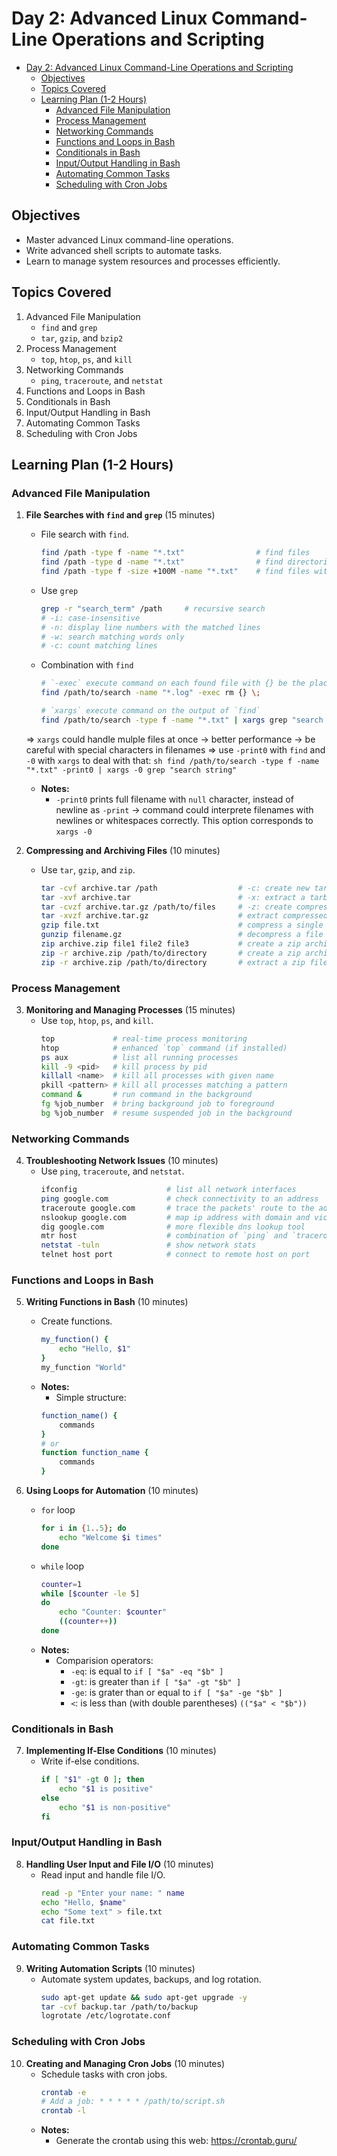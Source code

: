 # Day 2: Advanced Linux Command-Line Operations and Scripting

- [Day 2: Advanced Linux Command-Line Operations and Scripting](#day-2-advanced-linux-command-line-operations-and-scripting)
  - [Objectives](#objectives)
  - [Topics Covered](#topics-covered)
  - [Learning Plan (1-2 Hours)](#learning-plan-1-2-hours)
    - [Advanced File Manipulation](#advanced-file-manipulation)
    - [Process Management](#process-management)
    - [Networking Commands](#networking-commands)
    - [Functions and Loops in Bash](#functions-and-loops-in-bash)
    - [Conditionals in Bash](#conditionals-in-bash)
    - [Input/Output Handling in Bash](#inputoutput-handling-in-bash)
    - [Automating Common Tasks](#automating-common-tasks)
    - [Scheduling with Cron Jobs](#scheduling-with-cron-jobs)

## Objectives
- Master advanced Linux command-line operations.
- Write advanced shell scripts to automate tasks.
- Learn to manage system resources and processes efficiently.

## Topics Covered
1. Advanced File Manipulation
    - `find` and `grep`
    - `tar`, `gzip`, and `bzip2`
2. Process Management
    - `top`, `htop`, `ps`, and `kill`
3. Networking Commands
    - `ping`, `traceroute`, and `netstat`
4. Functions and Loops in Bash
5. Conditionals in Bash
6. Input/Output Handling in Bash
7. Automating Common Tasks
8. Scheduling with Cron Jobs

## Learning Plan (1-2 Hours)

### Advanced File Manipulation
1. **File Searches with `find` and `grep`** (15 minutes)
    - File search with `find`.
        ```sh
        find /path -type f -name "*.txt"                # find files
        find /path -type d -name "*.txt"                # find directories
        find /path -type f -size +100M -name "*.txt"    # find files with size
        ```
    - Use `grep`
        ```sh
        grep -r "search_term" /path     # recursive search
        # -i: case-insensitive
        # -n: display line numbers with the matched lines
        # -w: search matching words only
        # -c: count matching lines
        ```
    - Combination with `find`
        ```sh
        # `-exec` execute command on each found file with {} be the placeholder for each found file, one by one -> delete it -> `\` is the end of the `-exec` command
        find /path/to/search -name "*.log" -exec rm {} \;

        # `xargs` execute command on the output of `find`
        find /path/to/search -type f -name "*.txt" | xargs grep "search string"
        ```
    => `xargs` could handle mulple files at once -> better performance -> be careful with special characters in filenames
    => use `-print0` with `find` and `-0` with `xargs` to deal with that:
        ```sh
        find /path/to/search -type f -name "*.txt" -print0 | xargs -0 grep "search string"
        ```
    - **Notes:**
      - `-print0` prints full filename with `null` character, instead of newline as `-print` -> command could interprete filenames with newlines or whitespaces correctly. This option corresponds to `xargs -0` 

2. **Compressing and Archiving Files** (10 minutes)
    - Use `tar`, `gzip`, and `zip`.
        ```sh
        tar -cvf archive.tar /path                  # -c: create new tarball
        tar -xvf archive.tar                        # -x: extract a tarball
        tar -cvzf archive.tar.gz /path/to/files     # -z: create compressed tarball
        tar -xvzf archive.tar.gz                    # extract compressed tarball
        gzip file.txt                               # compress a single file
        gunzip filename.gz                          # decompress a file
        zip archive.zip file1 file2 file3           # create a zip archive
        zip -r archive.zip /path/to/directory       # create a zip archive of a directory
        zip -r archive.zip /path/to/directory       # extract a zip file
        ```

### Process Management
3. **Monitoring and Managing Processes** (15 minutes)
    - Use `top`, `htop`, `ps`, and `kill`.
        ```sh
        top             # real-time process monitoring
        htop            # enhanced `top` command (if installed)
        ps aux          # list all running processes
        kill -9 <pid>   # kill process by pid
        killall <name>  # kill all processes with given name
        pkill <pattern> # kill all processes matching a pattern
        command &       # run command in the background
        fg %job_number  # bring background job to foreground
        bg %job_number  # resume suspended job in the background
        ```

### Networking Commands
4. **Troubleshooting Network Issues** (10 minutes)
    - Use `ping`, `traceroute`, and `netstat`.
        ```sh
        ifconfig                    # list all network interfaces
        ping google.com             # check connectivity to an address
        traceroute google.com       # trace the packets' route to the address
        nslookup google.com         # map ip address with domain and vice versa
        dig google.com              # more flexible dns lookup tool
        mtr host                    # combination of `ping` and `traceroute` for network diagnostics
        netstat -tuln               # show network stats
        telnet host port            # connect to remote host on port
        ```

### Functions and Loops in Bash
5. **Writing Functions in Bash** (10 minutes)
    - Create functions.
        ```sh
        my_function() {
            echo "Hello, $1"
        }
        my_function "World"
        ```
    - **Notes:**
        - Simple structure:
        ```sh
        function_name() {
            commands
        }
        # or
        function function_name {
            commands
        }
        ```

6. **Using Loops for Automation** (10 minutes)
    - `for` loop
        ```sh
        for i in {1..5}; do
            echo "Welcome $i times"
        done
        ```
    - `while` loop
        ```sh
        counter=1
        while [$counter -le 5]
        do
            echo "Counter: $counter"
            ((counter++))
        done
        ```
    - **Notes:**
      - Comparision operators: 
        - `-eq`: is equal to `if [ "$a" -eq "$b" ]`
        - `-gt`: is greater than `if [ "$a" -gt "$b" ]`
        - `-ge`: is grater than or equal to `if [ "$a" -ge "$b" ]`
        - `<`: is less than (with double parentheses) `(("$a" < "$b"))`

### Conditionals in Bash
7. **Implementing If-Else Conditions** (10 minutes)
    - Write if-else conditions.
        ```sh
        if [ "$1" -gt 0 ]; then
            echo "$1 is positive"
        else
            echo "$1 is non-positive"
        fi
        ```

### Input/Output Handling in Bash
8. **Handling User Input and File I/O** (10 minutes)
    - Read input and handle file I/O.
        ```sh
        read -p "Enter your name: " name
        echo "Hello, $name"
        echo "Some text" > file.txt
        cat file.txt
        ```

### Automating Common Tasks
9. **Writing Automation Scripts** (10 minutes)
    - Automate system updates, backups, and log rotation.
        ```sh
        sudo apt-get update && sudo apt-get upgrade -y
        tar -cvf backup.tar /path/to/backup
        logrotate /etc/logrotate.conf
        ```

### Scheduling with Cron Jobs
10. **Creating and Managing Cron Jobs** (10 minutes)
    - Schedule tasks with cron jobs.
        ```sh
        crontab -e
        # Add a job: * * * * * /path/to/script.sh
        crontab -l
        ```
    - **Notes:**
        - Generate the crontab using this web: https://crontab.guru/
